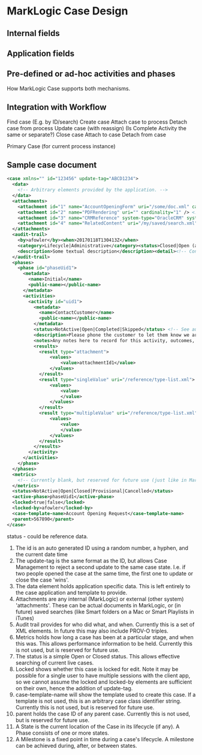 # MarkLogic Case Design


## Internal fields

## Application fields

## Pre-defined or ad-hoc activities and phases

How MarkLogic Case supports both mechanisms.

## Integration with Workflow

Find case (E.g. by ID/search)
Create case
Attach case to process
Detach case from process
Update case (with reassign) (Is Complete Activity the same or separate?)
Close case
Attach to case
Detach from case

Primary Case (for current process instance)

## Sample case document

```xml
<case xmlns="" id="123456" update-tag="ABCD1234">
  <data>
    <!-- Arbitrary elements provided by the application. -->
  </data>
  <attachments>
    <attachment id="1" name="AccountOpeningForm" uri="/some/doc.xml" cardinality="1" /> <!-- A MarkLogic document attachment -->
    <attachment id="2" name="PDFRendering" uri="" cardinality="1" /> <!-- Named attachment, not currently linked to any system content -->
    <attachment id="3" name="CRMReference" system-type="OracleCRM" system-name="MyCRMSystem" system-id="1234567890" cardinality="1" /> <!-- external reference -->
    <attachment id="4" name="RelatedContent" uri="/my/saved/search.xml" cardinality="*" /> <!-- MarkLogic Saved Search (aka Smart Folder) -->
  </attachments>
  <audit-trail>
    <by>afowler</by><when>20170118T130413Z</when>
    <category>Lifecycle|Administrative</category><status>Closed|Open (at point After update)</status>
    <description>Some textual description</description><detail><!-- Contains the dataUpdates and attachmentUpdates elements in their entirety --></detail>
  </audit-trail>
  <phases>
    <phase id="phaseUid1">      
      <metadata>
        <name>Initial</name>
        <public-name></public-name>        
      </metadata>      
      <activities>
        <activity id="uid1">
          <metadata>
            <name>ContactCustomer</name>
            <public-name></public-name> 
          </metadata>          
          <status>NotActive|Open|Completed|Skipped</status> <!-- See audit-trail for relevant completion information -->
          <description>Please phone the customer to let them know we are handling their case, and ask for any missing info</description>
          <notes>Any notes here to record for this activity, outcomes, or information to the person completing it.</notes>
          <results>
            <result type="attachment">                        
                <values>
                    <value>attachmentId1</value>
                </values>                                                           
            </result>                
            <result type="singleValue" uri="/reference/type-list.xml">
                <values>
                    <value>
                    </value>
                </values>                                                           
            </result>            
            <result type="multipleValue" uri="/reference/type-list.xml">                                                           
                <values>
                    <value>
                    </value>
                </values>                                                           
            </result>            
          </results>
        </activity>
      </activities>
    </phase>
  </phases>
  <metrics>
    <!-- Currently blank, but reserved for future use (just like in MarkLogic Workflow) -->
  </metrics>
  <status>NotActive|Open|Closed|Provisional|Cancelled</status>
  <active-phase>phaseUid1</active-phase>
  <locked>true|false</locked>
  <locked-by>afowler</locked-by>
  <case-template-name>Account Opening Request</case-template-name>
  <parent>567890</parent>
</case>
```

status - could be reference data.


1. The id is an auto generated ID using a random number, a hyphen, and the current date time
1. The update-tag is the same format as the ID, but allows Case Management to reject a second update to the same case state.
   I.e. if two people opened the case at the same time, the first one to update or close the case 'wins'.
1. The data element holds application specific data. This is left entirely to the case application and template to provide.
1. Attachments are any internal (MarkLogic) or external (other system) 'attachments'. These can be actual documents in MarkLogic,
   or (in future) saved searches (like Smart folders on a Mac or Smart Playlists in iTunes)
1. Audit trail provides for who did what, and when. Currently this is a set of XML elements. In future this may also include PROV-O triples.
1. Metrics holds how long a case has been at a particular stage, and when this was. This allows performance information to be held.
   Currently this is not used, but is reserved for future use.
1. The status is a simple Open or Closed status. This allows effective searching of current live cases.
1. Locked shows whether this case is locked for edit. Note it may be possible for a single user to have multiple sessions with the client app, so
   we cannot assume the locked and locked-by elements are sufficient on their own, hence the addition of update-tag.
1. case-template-name will show the template used to create this case. If a template is not used, this is an arbitrary case class identifier string.
   Currently this is not used, but is reserved for future use.
1. parent holds the case ID of any parent case. Currently this is not used, but is reserved for future use.
1. A State is the current location of the Case in its lifecycle (if any). A Phase consists of one or more states.
1. A Milestone is a fixed point in time during a case's lifecycle. A milestone can be achieved during, after, or between states.
